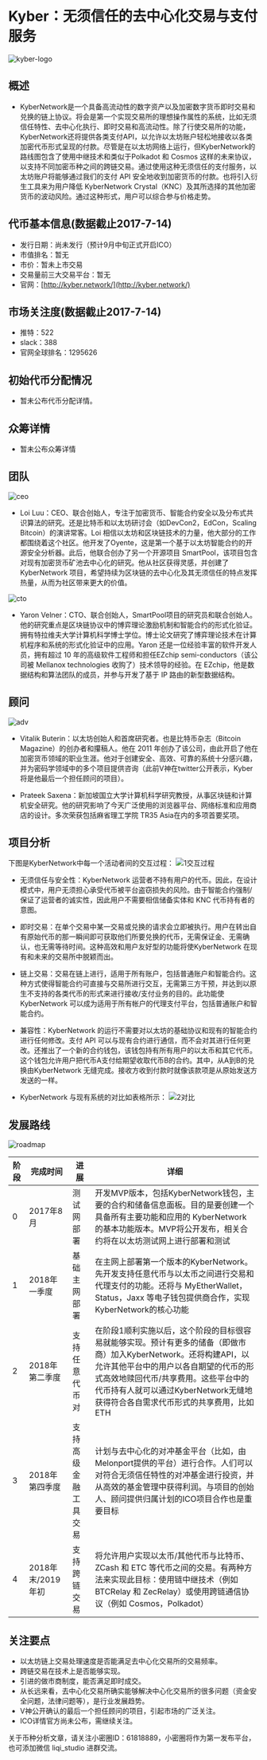 Kyber：无须信任的去中心化交易与支付服务
=====

![kyber-logo](../logo/kyber-logo.png)

概述
-----
* KyberNetwork是一个具备高流动性的数字资产以及加密数字货币即时交易和兑换的链上协议。将会是第一个实现交易所的理想操作属性的系统，比如无须信任特性、去中心化执行、即时交易和高流动性。除了行使交易所的功能，KyberNetwork还将提供各类支付API，以允许以太坊账户轻松地接收以各类加密代币形式呈现的付款。尽管是在以太坊网络上运行，但KyberNetwork的路线图包含了使用中继技术和类似于Polkadot 和 Cosmos 这样的未来协议，以支持不同加密币种之间的跨链交易。通过使用这种无须信任的支付服务，以太坊账户将能够通过我们的支付 API 安全地收到加密货币的付款。也将引入衍生工具来为用户降低 KyberNetwork Crystal（KNC）及其所选择的其他加密货币的波动风险。通过这种形式，用户可以综合参与价格走势。


代币基本信息(数据截止2017-7-14)
----
* 发行日期：尚未发行（预计9月中旬正式开启ICO）
* 市值排名：暂无
* 市价：暂未上市交易
* 交易量前三大交易平台：暂无
* 官网：[http://kyber.network/](http://kyber.network/)


市场关注度(数据截止2017-7-14)
-----
* 推特：522
* slack：388
* 官网全球排名：1295626

初始代币分配情况
-----* 暂未公布代币分配详情。

众筹详情
------
* 暂未公布众筹详情

团队
-----
 ![ceo](./ceo.png)

* Loi Luu：CEO、联合创始人，专注于加密货币、智能合约安全以及分布式共识算法的研究。还是比特币和以太坊研讨会（如DevCon2，EdCon，Scaling Bitcoin）的演讲常客。Loi 相信以太坊和区块链技术的力量，他大部分的工作都围绕着这个社区。他开发了Oyente，这是第一个基于以太坊智能合约的开源安全分析器。此后，他联合创办了另一个开源项目 SmartPool，该项目包含对现有加密货币矿池去中心化的研究。他从社区获得灵感，并创建了 KyberNetwork 项目，希望持续为区块链的去中心化及其无须信任的特点发挥热量，从而为社区带来更大的价值。

![cto](./cto.png)

* Yaron Velner：CTO、联合创始人，SmartPool项目的研究员和联合创始人。他的研究重点是区块链协议中的博弈理论激励机制和智能合约的形式化验证。拥有特拉维夫大学计算机科学博士学位。博士论文研究了博弈理论技术在计算机程序和系统的形式化验证中的应用。Yaron 还是一位经验丰富的软件开发人员，拥有超过 10 年的高级软件工程师和担任EZchip semi-conductors（该公司被 Mellanox technologies 收购了）技术领导的经验。在 EZchip，他是数据结构和算法团队的成员，并参与开发了基于 IP 路由的新型数据结构。

顾问
------
![adv](./adv.png)

* Vitalik Buterin：以太坊创始人和首席研究者。也是比特币杂志（Bitcoin Magazine）的创办者和攥稿人。他在 2011 年创办了该公司，由此开启了他在加密货币领域的职业生涯。他对于创建安全、高效、可靠的系统十分感兴趣，并为密码学领域中的多个项目提供咨询（此前V神在twitter公开表示，Kyber将是他最后一个担任顾问的项目）。

* Prateek Saxena：新加坡国立大学计算机科学研究教授，从事区块链和计算机安全研究。他的研究影响了今天广泛使用的浏览器平台、网络标准和应用商店的设计。多次荣获包括麻省理工学院 TR35 Asia在内的多项首要奖项。


项目分析
-----
下图是KyberNetwork中每一个活动者间的交互过程：
![1交互过程](./1交互过程.png)

* 无须信任与安全性：KyberNetwork 运营者不持有用户的代币。因此，在设计模式中，用户无须担心承受代币被平台盗窃损失的风险。由于智能合约强制/保证了运营者的诚实性，因此用户不需要相信储备实体和 KNC 代币持有者的意图。

* 即时交易：在单个交易中某一交易或兑换的请求会立即被执行。用户在转出自有原始代币的那一瞬间即可获取他们所要兑换的代币，无需保证金、无需确认，也无需等待时间。这种高效和用户友好型的功能将使KyberNetwork 在现有和未来的交易所中脱颖而出。

* 链上交易：交易在链上进行，适用于所有账户，包括普通账户和智能合约。这种方式使得智能合约可直接与交易所进行交互，无需第三方干预，并达到以原生不支持的各类代币的形式来进行接收/支付业务的目的。此功能使KyberNetwork 可以成为适用于所有帐户的代理支付平台，包括普通账户和智能合约。

* 兼容性：KyberNetwork 的运行不需要对以太坊的基础协议和现有的智能合约进行任何修改。支付 API 可以与现有合约进行通信，而不会对其进行任何更改。还推出了一个新的合约钱包，该钱包持有所有用户的以太币和其它代币。这个钱包允许用户把代币A支付给期望收取代币B的合约。其中，从A到B的兑换由KyberNetwork 无缝完成。接收方收到付款时就像该款项是从原始发送方发送的一样。

* KyberNetwork 与现有系统的对比如表格所示：
![2对比](./2对比.png)

发展路线
-----
  ![roadmap](./roadmap.png)

|阶段|完成时间|进展|详细|
|----|----|----|----|
|0|2017年8月|测试网部署|开发MVP版本，包括KyberNetwork钱包，主要的合约和储备信息面板。目的是要创建一个具备所有主要功能和应用的 KyberNetwork 的基本功能版本。MVP将公开发布，相关合约将在以太坊测试网上进行部署和测试|
|1|2018年一季度|基础主网部署|在主网上部署第一个版本的KyberNetwork。先开发支持任意代币与以太币之间进行交易和代理支付的功能。还将与 MyEtherWallet，Status，Jaxx 等电子钱包提供商合作，实现 KyberNetwork的核心功能|
|2| 2018年第二季度|支持任意代币对|在阶段1顺利实施以后，这个阶段的目标很容易就能够实现。预计有更多的储备（即做市商）加入KyberNetwork。还将构建API，以允许其他平台中的用户以各自期望的代币的形式高效地赎回代币/共享费用。这些平台中的代币持有人就可以通过KyberNetwork无缝地获得符合各自需求代币形式的共享费用，比如 ETH|
|3|2018年第四季度|支持高级金融工具交易|计划与去中心化的对冲基金平台（比如，由 Melonport提供的平台）进行合作。人们可以对符合无须信任特性的对冲基金进行投资，并从高效的基金管理中获得利润。与项目的创始人、顾问提供归属计划的ICO项目合作也是重要目标|
|4|2018年末/2019年初|支持跨链交易|将允许用户实现以太币/其他代币与比特币、ZCash 和 ETC 等代币之间的交易。有两种方法来实现此目标：使用链中继技术（例如 BTCRelay 和 ZecRelay）或使用跨链通信协议（例如 Cosmos，Polkadot）|

关注要点
-----
* 以太坊链上交易处理速度是否能满足去中心化交易所的交易频率。
* 跨链交易在技术上是否能够实现。
* 引进的做市商制度，能否满足即时成交。
* 从长远来看，去中心化交易所确实能够解决中心化交易所的很多问题（资金安全问题，法律问题等），是行业发展趋势。
* V神公开确认的最后一个担任顾问的项目，引起市场的广泛关注。
* ICO详情官方尚未公布，需继续关注。


关于币种分析文章，请关注小密圈ID：61818889，小密圈将作为第一发布平台，也可添加微信 liqi_studio 进群交流。

